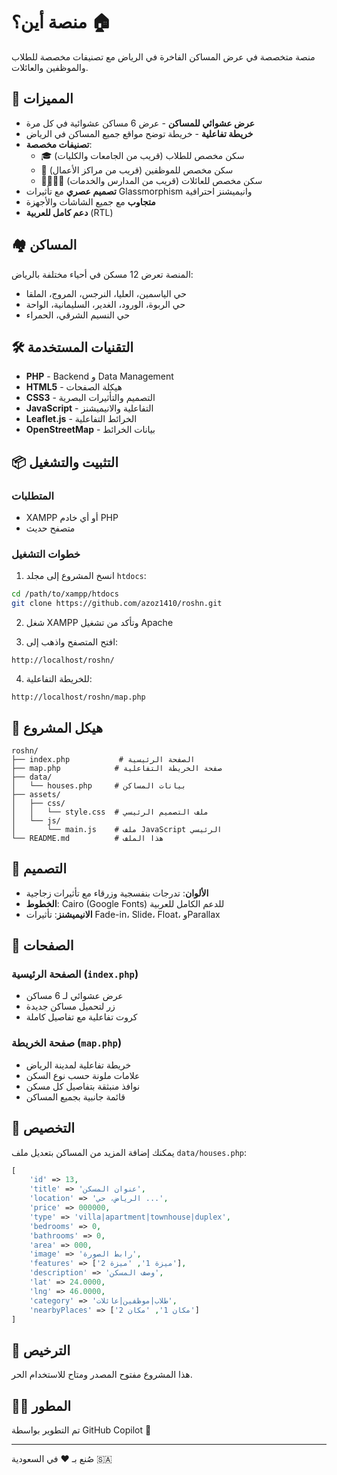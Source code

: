 # منصة أين؟ 🏠

منصة متخصصة في عرض المساكن الفاخرة في الرياض مع تصنيفات مخصصة للطلاب والموظفين والعائلات.

## 🌟 المميزات

- **عرض عشوائي للمساكن** - عرض 6 مساكن عشوائية في كل مرة
- **خريطة تفاعلية** - خريطة توضح مواقع جميع المساكن في الرياض
- **تصنيفات مخصصة**:
  - 🎓 سكن مخصص للطلاب (قريب من الجامعات والكليات)
  - 💼 سكن مخصص للموظفين (قريب من مراكز الأعمال)
  - 👨‍👩‍👧‍👦 سكن مخصص للعائلات (قريب من المدارس والخدمات)
- **تصميم عصري** مع تأثيرات Glassmorphism وانيميشنز احترافية
- **متجاوب** مع جميع الشاشات والأجهزة
- **دعم كامل للعربية** (RTL)

## 🏘️ المساكن

المنصة تعرض 12 مسكن في أحياء مختلفة بالرياض:
- حي الياسمين، العليا، النرجس، المروج، الملقا
- حي الربوة، الورود، الغدير، السليمانية، الواحة
- حي النسيم الشرقي، الحمراء

## 🛠️ التقنيات المستخدمة

- **PHP** - Backend و Data Management
- **HTML5** - هيكلة الصفحات
- **CSS3** - التصميم والتأثيرات البصرية
- **JavaScript** - التفاعلية والانيميشنز
- **Leaflet.js** - الخرائط التفاعلية
- **OpenStreetMap** - بيانات الخرائط

## 📦 التثبيت والتشغيل

### المتطلبات
- XAMPP أو أي خادم PHP
- متصفح حديث

### خطوات التشغيل

1. انسخ المشروع إلى مجلد `htdocs`:
```bash
cd /path/to/xampp/htdocs
git clone https://github.com/azoz1410/roshn.git
```

2. شغل XAMPP وتأكد من تشغيل Apache

3. افتح المتصفح واذهب إلى:
```
http://localhost/roshn/
```

4. للخريطة التفاعلية:
```
http://localhost/roshn/map.php
```

## 📁 هيكل المشروع

```
roshn/
├── index.php           # الصفحة الرئيسية
├── map.php            # صفحة الخريطة التفاعلية
├── data/
│   └── houses.php     # بيانات المساكن
├── assets/
│   ├── css/
│   │   └── style.css  # ملف التصميم الرئيسي
│   └── js/
│       └── main.js    # ملف JavaScript الرئيسي
└── README.md          # هذا الملف
```

## 🎨 التصميم

- **الألوان**: تدرجات بنفسجية وزرقاء مع تأثيرات زجاجية
- **الخطوط**: Cairo (Google Fonts) للدعم الكامل للعربية
- **الانيميشنز**: تأثيرات Fade-in، Slide، Float، وParallax

## 📱 الصفحات

### الصفحة الرئيسية (`index.php`)
- عرض عشوائي لـ 6 مساكن
- زر لتحميل مساكن جديدة
- كروت تفاعلية مع تفاصيل كاملة

### صفحة الخريطة (`map.php`)
- خريطة تفاعلية لمدينة الرياض
- علامات ملونة حسب نوع السكن
- نوافذ منبثقة بتفاصيل كل مسكن
- قائمة جانبية بجميع المساكن

## 🔧 التخصيص

يمكنك إضافة المزيد من المساكن بتعديل ملف `data/houses.php`:

```php
[
    'id' => 13,
    'title' => 'عنوان المسكن',
    'location' => 'الرياض، حي ...',
    'price' => 000000,
    'type' => 'villa|apartment|townhouse|duplex',
    'bedrooms' => 0,
    'bathrooms' => 0,
    'area' => 000,
    'image' => 'رابط الصورة',
    'features' => ['ميزة 1', 'ميزة 2'],
    'description' => 'وصف المسكن',
    'lat' => 24.0000,
    'lng' => 46.0000,
    'category' => 'طلاب|موظفين|عائلات',
    'nearbyPlaces' => ['مكان 1', 'مكان 2']
]
```

## 📄 الترخيص

هذا المشروع مفتوح المصدر ومتاح للاستخدام الحر.

## 👨‍💻 المطور

تم التطوير بواسطة GitHub Copilot 🤖

---

صُنع بـ ❤️ في السعودية 🇸🇦
